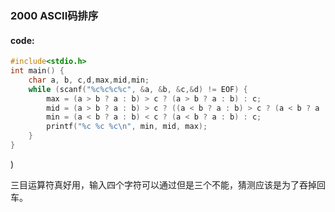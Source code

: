 ### 2000 ASCII码排序



#### code:

```c
#include<stdio.h>
int main() {
	char a, b, c,d,max,mid,min;
	while (scanf("%c%c%c%c", &a, &b, &c,&d) != EOF) {
		max = (a > b ? a : b) > c ? (a > b ? a : b) : c;
		mid = (a > b ? a : b) > c ? ((a < b ? a : b) > c ? (a < b ? a : b) : c) : (a > b ? a : b);
		min = (a < b ? a : b) < c ? (a < b ? a : b) : c;
		printf("%c %c %c\n", min, mid, max);
	}
}
```

)

三目运算符真好用，输入四个字符可以通过但是三个不能，猜测应该是为了吞掉回车。
